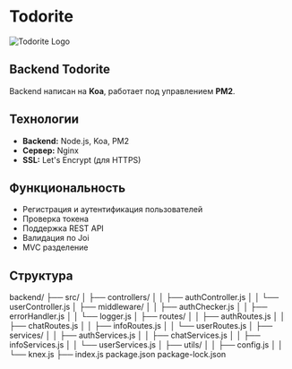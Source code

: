 # Todorite

![Todorite Logo](custom/logo.png) <!-- Если есть логотип -->

## Backend Todorite

Backend написан на **Koa**, работает под управлением **PM2**.  

## Технологии

- **Backend:** Node.js, Koa, PM2
- **Сервер:** Nginx
- **SSL:** Let's Encrypt (для HTTPS)

## Функциональность

- Регистрация и аутентификация пользователей
- Проверка токена
- Поддержка REST API
- Валидация по Joi
- MVC разделение

## Структура

backend/
├── src/
│   ├── controllers/
│   │   ├── authController.js
│   │   └── userController.js
│   ├── middleware/
│   │   ├── authChecker.js
│   │   ├── errorHandler.js
│   │   └── logger.js
│   ├── routes/
│   │   ├── authRoutes.js
│   │   ├── chatRoutes.js
│   │   ├── infoRoutes.js
│   │   └── userRoutes.js
│   ├── services/
│   │   ├── authServices.js
│   │   ├── chatServices.js
│   │   ├── infoServices.js
│   │   └── userServices.js
│   ├── utils/
│   │   ├── config.js
│   │   └── knex.js
├── index.js
package.json
package-lock.json
